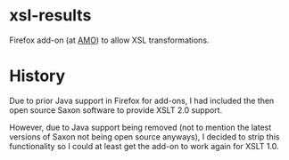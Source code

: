 # xsl-results

Firefox add-on (at [AMO](https://addons.mozilla.org/en-US/firefox/addon/xsl-results/)) to allow XSL transformations.

# History

Due to prior Java support in Firefox for add-ons, I had included the then
open source Saxon software to provide XSLT 2.0 support.

However, due to Java support being removed (not to mention the latest
versions of Saxon not being open source anyways), I decided to
strip this functionality so I could at least get the add-on to
work again for XSLT 1.0.

